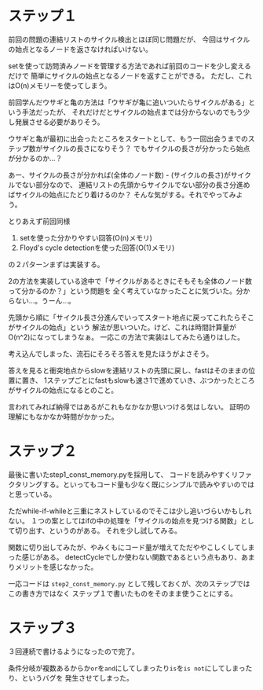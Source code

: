 # ステップ１

前回の問題の連結リストのサイクル検出とほぼ同じ問題だが、
今回はサイクルの始点となるノードを返さなければいけない。

setを使って訪問済みノードを管理する方法であれば前回のコードを少し変えるだけで
簡単にサイクルの始点となるノードを返すことができる。
ただし、これはO(n)メモリーを使ってしまう。

前回学んだウサギと亀の方法は「ウサギが亀に追いついたらサイクルがある」という手法だったが、
それだけだとサイクルの始点までは分からないのでもう少し発展させる必要がありそう。

ウサギと亀が最初に出会ったところをスタートとして、もう一回出会うまでのステップ数がサイクルの長さになりそう？
でもサイクルの長さが分かったら始点が分かるのか…？

あー、サイクルの長さが分かれば(全体のノード数) - (サイクルの長さ)がサイクルでない部分なので、
連結リストの先頭からサイクルでない部分の長さ分進めばサイクルの始点にたどり着けるのか？
そんな気がする。それでやってみよう。

とりあえず前回同様

1. setを使った分かりやすい回答(O(n)メモリ)
2. Floyd's cycle detectionを使った回答(O(1)メモリ)

の２パターンまずは実装する。

2の方法を実装している途中で「サイクルがあるときにそもそも全体のノード数って分かるのか？」という問題を
全く考えていなかったことに気づいた。分からない…。うーん…。

先頭から順に「サイクル長さ分進んでいってスタート地点に戻ってこれたらそこがサイクルの始点」という
解法が思いついた。けど、これは時間計算量がO(n^2)になってしまうなぁ。
一応この方法で実装はしてみたら通りはした。

考え込んでしまった、流石にそろそろ答えを見たほうがよさそう。

答えを見ると衝突地点からslowを連結リストの先頭に戻し、fastはそのままの位置に置き、
1ステップごとにfastもslowも速さ1で進めていき、ぶつかったところがサイクルの始点になるとのこと。

言われてみれば納得ではあるがこれもなかなか思いつける気はしない。
証明の理解にもなかなか時間がかかった。

# ステップ２

最後に書いたstep1_const_memory.pyを採用して、
コードを読みやすくリファクタリングする。といってもコード量も少なく既にシンプルで読みやすいのではと思っている。

ただwhile-if-whileと三重にネストしているのでそこは少し追いづらいかもしれない。
１つの案としてはifの中の処理を「サイクルの始点を見つける関数」として切り出す、というのがある。
それを少し試してみる。

関数に切り出してみたが、やみくもにコード量が増えてただややこしくしてしまった感じがある。
detectCycleでしか使わない関数であるという点もあり、あまりメリットを感じなかった。

一応コードは `step2_const_memory.py` として残しておくが、次のステップではこの書き方ではなく
ステップ１で書いたものをそのまま使うことにする。

# ステップ３

３回連続で書けるようになったので完了。

条件分岐が複数あるからか`or`を`and`にしてしまったり`is`を`is not`にしてしまったり、というバグを
発生させてしまった。
